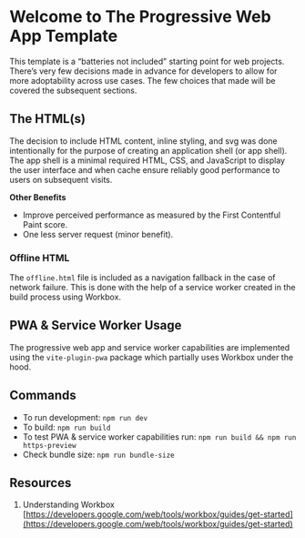 # Welcome to The Progressive Web App Template

This template is a “batteries not included” starting point for web projects. There’s very few decisions made in advance for developers to allow for more adoptability across use cases. The few choices that made will be covered the subsequent sections.

## The HTML(s)

The decision to include HTML content, inline styling, and svg was done intentionally for the purpose of creating an application shell (or app shell). The app shell is a minimal required HTML, CSS, and JavaScript to display the user interface and when cache ensure reliably good performance to users on subsequent visits.

**Other Benefits**

- Improve perceived performance as measured by the First Contentful Paint score.
- One less server request (minor benefit).

### Offline HTML

The `offline.html` file is included as a navigation fallback in the case of network failure. This is done with the help of a service worker created in the build process using Workbox.

## PWA & Service Worker Usage

The progressive web app and service worker capabilities are implemented using the `vite-plugin-pwa` package which partially uses Workbox under the hood.

## Commands

- To run development: `npm run dev`
- To build: `npm run build`
- To test PWA & service worker capabilities run: `npm run build && npm run https-preview`
- Check bundle size: `npm run bundle-size`

## Resources

1. Understanding Workbox  [https://developers.google.com/web/tools/workbox/guides/get-started](https://developers.google.com/web/tools/workbox/guides/get-started)

